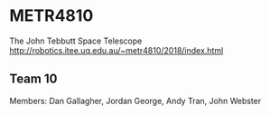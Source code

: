 # METR4810
The John Tebbutt Space Telescope
http://robotics.itee.uq.edu.au/~metr4810/2018/index.html

## Team 10
Members: Dan Gallagher, Jordan George, Andy Tran, John Webster


